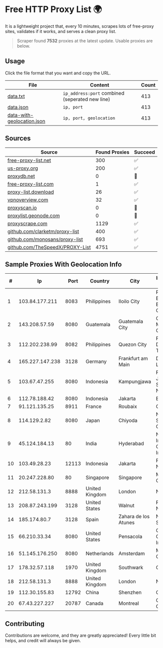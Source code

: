 
# Free HTTP Proxy List 🌍

It is a lightweight project that, every 10 minutes, scrapes lots of free-proxy sites, validates if it works, and serves a clean proxy list.


> Scraper found **7532** proxies at the latest update. Usable proxies are below.

## Usage

Click the file format that you want and copy the URL.


|File|Content|Count|
|----|-------|-----|
|[data.txt](https://raw.githubusercontent.com/themiralay/Proxy-List-World/master/data.txt)|`ip_address:port` combined (seperated new line)|413|
|[data.json](https://raw.githubusercontent.com/themiralay/Proxy-List-World/master/data.json)|`ip, port`|413|
|[data-with-geolocation.json](https://raw.githubusercontent.com/themiralay/Proxy-List-World/master/data-with-geolocation.json)|`ip, port, geolocation`|413|

## Sources

|Source|Found Proxies|Succeed|
|------|-------------|-------|
|[free-proxy-list.net](https://free-proxy-list.net)|300|✅|
|[us-proxy.org](https://www.us-proxy.org)|200|✅|
|[proxydb.net](http://proxydb.net)|0|🚫|
|[free-proxy-list.com](https://free-proxy-list.com/?page=&port=&type%5B%5D=http&type%5B%5D=https&up_time=0&search=Search)|1|✅|
|[proxy-list.download](https://www.proxy-list.download/HTTP)|26|✅|
|[vpnoverview.com](https://vpnoverview.com/privacy/anonymous-browsing/free-proxy-servers)|32|✅|
|[proxyscan.io](https://www.proxyscan.io)|0|🚫|
|[proxylist.geonode.com](https://proxylist.geonode.com/api/proxy-list?limit=300&page=1&sort_by=lastChecked&sort_type=desc&protocols=http,https)|0|🚫|
|[proxyscrape.com](https://api.proxyscrape.com/v2/?request=displayproxies&protocol=http&timeout=10000&country=all&ssl=all&anonymity=all)|1129|✅|
|[github.com/clarketm/proxy-list](https://raw.githubusercontent.com/clarketm/proxy-list/master/proxy-list-raw.txt)|400|✅|
|[github.com/monosans/proxy-list](https://raw.githubusercontent.com/monosans/proxy-list/main/proxies/http.txt)|693|✅|
|[github.com/TheSpeedX/PROXY-List](https://raw.githubusercontent.com/TheSpeedX/PROXY-List/master/http.txt)|4751|✅|


## Sample Proxies With Geolocation Info

|#|Ip|Port|Country|City|Internet Service Provider|
|-|--|----|-------|----|-------------------------|
|1|103.84.177.211|8083|Philippines|Iloilo City|Panay Broadband / Buenavista Cable TV., Inc.|
|2|143.208.57.59|8080|Guatemala|Guatemala City|Comunicaciones Metropolitanas Cablecolor|
|3|112.202.238.99|8082|Philippines|Quezon City|Philippine Long Distance Telephone Co.|
|4|165.227.147.238|3128|Germany|Frankfurt am Main|DigitalOcean, LLC|
|5|103.67.47.255|8080|Indonesia|Kampungjawa|PT JARINGANKU SARANA NUSANTARA|
|6|112.78.188.42|8080|Indonesia|Jakarta|Biznet Networks|
|7|91.121.135.25|8911|France|Roubaix|OVH SAS|
|8|114.129.2.82|8080|Japan|Chiyoda|NTT SmartConnect Corporation|
|9|45.124.184.13|80|India|Hyderabad|National Informatics Centre Services Incorporated|
|10|103.49.28.23|12113|Indonesia|Jakarta|PT Pascal Solusi Nusantara|
|11|20.247.228.80|80|Singapore|Singapore|Microsoft Corporation|
|12|212.58.131.3|8888|United Kingdom|London|NSFOCUS, Inc.|
|13|208.87.243.199|3128|United States|Walnut|Psychz Networks|
|14|185.174.80.7|3128|Spain|Zahara de los Atunes|Nolu Network S.L.|
|15|66.210.33.34|8080|United States|Pensacola|Cox Communications Inc.|
|16|51.145.176.250|8080|Netherlands|Amsterdam|Microsoft Corporation|
|17|178.32.57.118|1970|United Kingdom|Southwark|OVH ISP|
|18|212.58.131.3|8888|United Kingdom|London|NSFOCUS, Inc.|
|19|112.30.155.83|12792|China|Shenzhen|China Mobile|
|20|67.43.227.227|20787|Canada|Montreal|GloboTech Communications|



## Contributing

Contributions are welcome, and they are greatly appreciated! Every
little bit helps, and credit will always be given.

